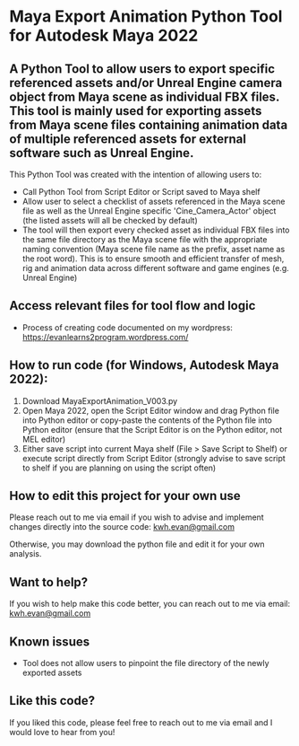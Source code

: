 # Maya Export Animation Python Tool for Autodesk Maya 2022

## A Python Tool to allow users to export specific referenced assets and/or Unreal Engine camera object from Maya scene as individual FBX files. This tool is mainly used for exporting assets from Maya scene files containing animation data of multiple referenced assets for external software such as Unreal Engine.

This Python Tool was created with the intention of allowing users to:

* Call Python Tool from Script Editor or Script saved to Maya shelf
* Allow user to select a checklist of assets referenced in the Maya scene file as well as the Unreal Engine specific 'Cine_Camera_Actor' object (the listed assets will all be checked by default)
* The tool will then export every checked asset as individual FBX files into the same file directory as the Maya scene file with the appropriate naming convention (Maya scene file name as the prefix, asset name as the root word). This is to ensure smooth and efficient transfer of mesh, rig and animation data across different software and game engines (e.g. Unreal Engine)

## Access relevant files for tool flow and logic

* Process of creating code documented on my wordpress: https://evanlearns2program.wordpress.com/

## How to run code (for Windows, Autodesk Maya 2022):

1. Download MayaExportAnimation_V003.py
2. Open Maya 2022, open the Script Editor window and drag Python file into Python editor or copy-paste the contents of the Python file into Python editor (ensure that the Script Editor is on the Python editor, not MEL editor)
3. Either save script into current Maya shelf (File > Save Script to Shelf) or execute script directly from Script Editor (strongly advise to save script to shelf if you are planning on using the script often)

## How to edit this project for your own use

Please reach out to me via email if you wish to advise and implement changes directly into the source code: kwh.evan@gmail.com

Otherwise, you may download the python file and edit it for your own analysis.

## Want to help?

If you wish to help make this code better, you can reach out to me via email: kwh.evan@gmail.com

## Known issues

* Tool does not allow users to pinpoint the file directory of the newly exported assets

## Like this code?

If you liked this code, please feel free to reach out to me via email and I would love to hear from you!